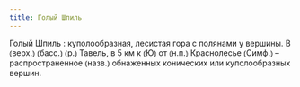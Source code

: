 ```yaml
---
title: Голый Шпиль
---
```


Голый Шпиль
: куполообразная, лесистая гора с полянами у вершины. В ⦅верх.⦆ ⦅басс.⦆ ⦅р.⦆ Тавель, в 5 км к ⦅Ю⦆ от ⦅н.п.⦆ Краснолесье ⦅Симф.⦆ – распространенное ⦅назв.⦆ обнаженных конических или куполообразных вершин.
